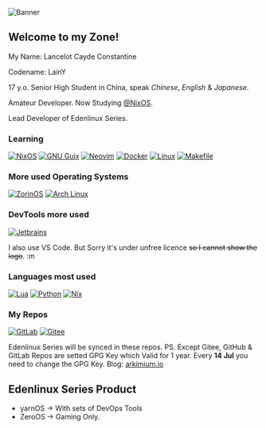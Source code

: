 ![Banner](https://github.com/user-attachments/assets/03645013-116d-4055-8829-23cbec428e9a)
## Welcome to my Zone!
My Name: Lancelot Cayde Constantine

Codename: LainY

17 y.o. Senior High Student in China, speak _Chinese_, _English_ & _Japanese_.

Amateur Developer. Now Studying [@NixOS](https://github.com/NixOS).

Lead Developer of Edenlinux Series.

### Learning
[![NixOS](https://img.shields.io/badge/NixOS-5277C3?style=for-the-badge&logo=nixos&logoColor=white)](https://github.com/NixOS/nixpkgs)
[![GNU Guix](https://img.shields.io/badge/GNU%20Guix-yellow?&style=for-the-badge&logo=guilded&logoColor=white)](https://guix.gnu.org)
[![Neovim](https://img.shields.io/badge/NeoVim-%2357A143.svg?&style=for-the-badge&logo=neovim&logoColor=white)](https://github.com/LazyVim/LazyVim)
[![Docker](https://img.shields.io/badge/Docker-blue?&style=for-the-badge&logo=docker&logoColor=white)](https://hub.docker.com)
[![Linux](https://img.shields.io/badge/Linux-black?&style=for-the-badge&logo=linux&logoColor=white)](https://linux.com)
[![Makefile](https://img.shields.io/badge/Makefile-green?&style=for-the-badge&logo=make&logoColor=white)](https://www.gnu.org/software/make/)
### More used Operating Systems
[![ZorinOS](https://img.shields.io/badge/ZorinOS-gray?&style=for-the-badge&logo=zorin&logoColor=white)](https://zorin.com/os)
[![Arch Linux](https://img.shields.io/badge/Arch%20Linux-blue?&style=for-the-badge&logo=archlinux&logoColor=white)](https://archlinux.org)
### DevTools more used
[![Jetbrains](https://img.shields.io/badge/JetBrains-aqua?&style=for-the-badge&logo=jetbrains&logoColor=black)](https://jetbrains.com)

I also use VS Code. But Sorry it's under unfree licence ~~so I cannot show the logo~~. :m
### Languages most used
[![Lua](https://img.shields.io/badge/Lua-blue?&style=for-the-badge&logo=lua&logoColor=white)](https://lua.org/)
[![Python](https://img.shields.io/badge/Python-yellow?&style=for-the-badge&logo=python&logoColor=white)](https://python.org)
[![Nix](https://img.shields.io/badge/Nix-5277C3?style=for-the-badge&logo=nixos&logoColor=white)](https://nixos.org)
### My Repos
[![GitLab](https://img.shields.io/badge/GitLab-purple?&style=for-the-badge&logo=gitlab&logoColor=orange)](https://gitlab.com/arkimium_76)
[![Gitee](https://img.shields.io/badge/Gitee-white?&style=for-the-badge&logo=gitee&logoColor=red)](https://gitee.com/arkimium_76)

Edenlinux Series will be synced in these repos.
PS. Except Gitee, GitHub & GitLab Repos are setted GPG Key which Valid for 1 year. Every **14 Jul** you need to change the GPG Key.
Blog: [arkimium.io](https://arkimium.github.io)

## Edenlinux Series Product
   - yarnOS -> With sets of DevOps Tools
   - ZeroOS -> Gaming Only.
